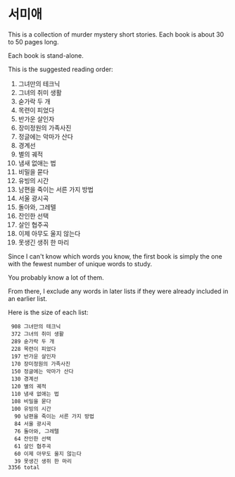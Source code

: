 # 서미애

This is a collection of murder mystery short stories.
Each book is about 30 to 50 pages long.

Each book is stand-alone.

This is the suggested reading order:

1. 그녀만의 테크닉
2. 그녀의 취미 생활
3. 숟가락 두 개
4. 목련이 피었다
5. 반가운 살인자
6. 장미정원의 가족사진
7. 정글에는 악마가 산다
8. 경계선
9. 별의 궤적
10. 냄새 없애는 법
11. 비밀을 묻다
12. 유빙의 시간
13. 남편을 죽이는 서른 가지 방법
14. 서울 광시곡
15. 돌아와, 그레텔
16. 잔인한 선택
17. 살인 협주곡
18. 이제 아무도 울지 않는다
19. 못생긴 생쥐 한 마리

Since I can't know which words you know, the first book is simply the one with the fewest number of unique words to study.

You probably know a lot of them.

From there, I exclude any words in later lists if they were already included in an earlier list.

Here is the size of each list:

```
 908 그녀만의 테크닉
 372 그녀의 취미 생활
 289 숟가락 두 개
 228 목련이 피었다
 197 반가운 살인자
 170 장미정원의 가족사진
 150 정글에는 악마가 산다
 130 경계선
 120 별의 궤적
 110 냄새 없애는 법
 108 비밀을 묻다
 100 유빙의 시간
  90 남편을 죽이는 서른 가지 방법
  84 서울 광시곡
  76 돌아와, 그레텔
  64 잔인한 선택
  61 살인 협주곡
  60 이제 아무도 울지 않는다
  39 못생긴 생쥐 한 마리
3356 total
```
